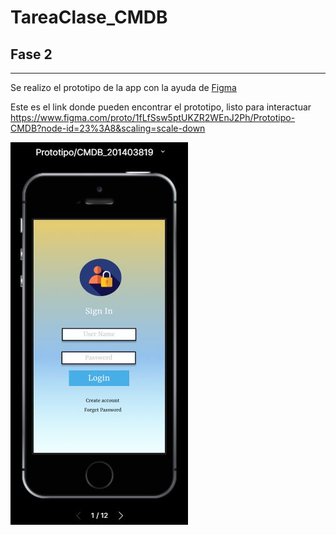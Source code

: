 # TareaClase_CMDB

## Fase 2
---

Se realizo el prototipo de la app con la ayuda de [Figma](www.figma.com)

Este es el link donde pueden encontrar el prototipo, listo para interactuar
https://www.figma.com/proto/1fLfSsw5ptUKZR2WEnJ2Ph/Prototipo-CMDB?node-id=23%3A8&scaling=scale-down

![Inicio](Inicio.JPG)